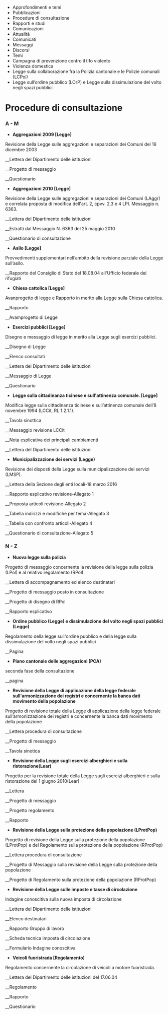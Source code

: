   * Approfondimenti e temi
  * Pubblicazioni
  * Procedure di consultazione
  * Rapporti e studi
  * Comunicazioni
  * Attualità
  * Comunicati
  * Messaggi
  * Discorsi
  * Temi
  * Campagna di prevenzione contro il tifo violento
  * Violenza domestica
  * Legge sulla collaborazione fra la Polizia cantonale e le Polizie comunali (LCPol)
  * Legge sull’ordine pubblico (LOrP) e Legge sulla dissimulazione del volto negli spazi pubblici

#  Procedure di consultazione

### A - M

  * **Aggregazioni 2009 [Legge]**

Revisione della Legge sulle aggregazioni e separazioni dei Comuni del 16
dicembre 2003

__Lettera del Dipartimento delle istituzioni

__Progetto di messaggio

__Questionario

  * **Aggregazioni 2010 [Legge]**

Revisione della Legge sulle aggregazioni e separazioni dei Comuni (LAggr) e
correlata proposta di modifica dell'art. 2, cpvv. 2,3 e 4 LPI. Messaggio n.
6363.

__Lettera del Dipartimento delle istituzioni

__Estratti dal Messaggio N. 6363 del 25 maggio 2010

__Questionario di consultazione

  * **Asilo [Legge]**

Provvedimenti supplementari nell’ambito della revisione parziale della Legge
sull’asilo.

__Rapporto del Consiglio di Stato del 18.08.04 all'Ufficio federale dei
rifugiati

  * **Chiesa cattolica [Legge]**

Avanprogetto di legge e Rapporto in merito alla Legge sulla Chiesa cattolica.

__Rapporto

__Avamprogetto di Legge

  * **Esercizi pubblici [Legge]**

Disegno e messaggio di legge in merito alla Legge sugli esercizi pubblici.

__Disegno di Legge

__Elenco consultati

__Lettera del Dipartimento delle istituzioni

__Messaggio di Legge

__Questionario

  * **Legge sulla cittadinanza ticinese e sull'attinenza comunale. [Legge]**

Modifica legge sulla cittadinanza ticinese e sull’attinenza comunale dell’8
novembre 1994 (LCCit, RL 1.2.1.1).

__Tavola sinottica

__Messaggio revisione LCCit

__Nota esplicativa dei principali cambiamenti

__Lettera del Dipartimento delle istituzioni

  * **Municipalizzazione dei servizi (Legge)**

Revisione dei disposti della Legge sulla municipalizzazione dei servizi
(LMSP).

__Lettera della Sezione degli enti locali-18 marzo 2016

__Rapporto esplicativo revisione-Allegato 1

__Proposta articoli revisione-Allegato 2

__Tabella indirizzi e modifiche per tema-Allegato 3

__Tabella con confronto articoli-Allegato 4

__Questionario di consultazione-Allegato 5

### N - Z

  * **Nuova legge sulla polizia**

Progetto di messaggio concernente la revisione della legge sulla polizia
(LPol) e al relativo regolamento (RPol).

__Lettera di accompagnamento ed elenco destinatari

__Progetto di messaggio posto in consultazione

__Progetto di disegno di RPol

__Rapporto esplicativo

  * **Ordine pubblico (Legge) e dissimulazione del volto negli spazi pubblici (Legge)**

Regolamento della legge sull'ordine pubblico e della legge sulla
dissimulazione del volto negli spazi pubblici

__Pagina

  * **Piano cantonale delle aggregazioni (PCA)**

seconda fase della consultazione

__pagina

  * **Revisione della Legge di applicazione della legge federale sull'armonizzazione dei registri e concernente la banca dati movimento della popolazione**

Progetto di revisione totale della Legge di applicazione della legge federale
sull’armonizzazione dei registri e concernente la banca dati movimento della
popolazione

__Lettera procedura di consultazione

__Progetto di messaggio

__Tavola sinotica

  * **Revisione della Legge sugli esercizi alberghieri e sulla ristorazione(Lear)**

Progetto per la revisione totale della Legge sugli esercizi alberghieri e
sulla ristorazione del 1 giugno 2010(Lear)

__Lettera

__Progetto di messaggio

__Progetto regolamento

__Rapporto

  * **Revisione della Legge sulla protezione della popolazione (LProtPop)**

Progetto di revisione della Legge sulla protezione della popolazione
(LProtPop) e del Regolamento sulla protezione della popolazione (RProtPop)

__Lettera procedura di consultazione

__Progetto di Messaggio sulla revisione della Legge sulla protezione della
popolazione

__Progetto di Regolamento sulla protezione della popolazione (RProtPop)

  * **Revisione della Legge sulle imposte e tasse di circolazione**

Indagine conoscitiva sulla nuova imposta di circolazione

__Lettera del Dipartimento delle istituzioni

__Elenco destinatari

__Rapporto Gruppo di lavoro

__Scheda tecnica imposta di circolazione

__Formulario Indagine conoscitiva

  * **Veicoli fuoristrada [Regolamento]**

Regolamento concernente la circolazione di veicoli a motore fuoristrada.

__Lettera del Dipartimento delle istituzioni del 17.06.04

__Regolamento

__Rapporto

__Questionario


